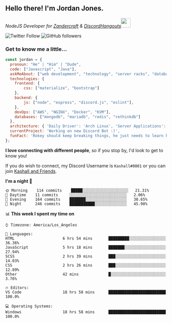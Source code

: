 <h2> Hello there! I'm Jordan Jones.</h2>
<p><em>NodeJS Developer for <a href="https://github.com/Zandercraft">Zandercraft</a> & <a href="https://github.com/DiscordHangouts">DiscordHangouts</a><img src="https://media.giphy.com/media/WUlplcMpOCEmTGBtBW/giphy.gif" width="30"></em></p>

![Twitter Follow](https://img.shields.io/twitter/follow/kashalls?label=Follow)
![GitHub followers](https://img.shields.io/github/followers/kashalls?label=Follow&style=social)

### Get to know me a little...

```javascript
const jordan = {
  pronoun: "He" | "Him" | "Dude",
  code: ["Javascript", "Java"],
  askMeAbout: ["web development", "technology", "server racks", "databases"],
  technologies: {
    frontend: {
        css: ["materialize", "bootstrap"]
    },
    backend: {
        js: ["node", "express", "discord.js", "eslint"],
    },
    devOps: ["AWS", "NGINX", "Docker", "KVM"],
    databases: ["mongodb", "mariadb", "redis", "rethinkdb"]
  },
  architecture: { 'Daily Driver': 'Arch Linux', 'Server Applications': 'Ubuntu Focal' },
  currentProject: 'Working on new Discord Bot :)',
  funFact: 'Rokey should keep breaking things, he just needs to learn how to fix them.'
};
```

<b>I love connecting with different people</b>, so if you stop by, I'd look to get to know you!

If you do wish to connect, my Discord Username is `Kashall#0001` or you can join <a href="https://discord.gg/Xv7WKN">Kashall and Friends</a>.

<!--START_SECTION:waka-->
**I'm a night 🦉** 

```text
🌞 Morning    114 commits    █████░░░░░░░░░░░░░░░░░░░░   21.31% 
🌆 Daytime    11 commits     ░░░░░░░░░░░░░░░░░░░░░░░░░   2.06% 
🌃 Evening    164 commits    ███████░░░░░░░░░░░░░░░░░░   30.65% 
🌙 Night      246 commits    ███████████░░░░░░░░░░░░░░   45.98%

```


📊 **This week I spent my time on** 

```text
⌚︎ Timezone: America/Los_Angeles

💬 Languages: 
HTML                     6 hrs 54 mins       █████████░░░░░░░░░░░░░░░░   36.36% 
JavaScript               5 hrs 18 mins       ███████░░░░░░░░░░░░░░░░░░   27.94% 
SCSS                     2 hrs 39 mins       ███░░░░░░░░░░░░░░░░░░░░░░   14.03% 
CSS                      2 hrs 26 mins       ███░░░░░░░░░░░░░░░░░░░░░░   12.89% 
Other                    42 mins             █░░░░░░░░░░░░░░░░░░░░░░░░   3.76%

🔥 Editors: 
VS Code                  18 hrs 58 mins      █████████████████████████   100.0%

💻 Operating Systems: 
Windows                  18 hrs 58 mins      █████████████████████████   100.0%

```


<!--END_SECTION:waka-->

